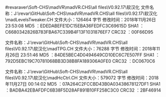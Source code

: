 ﻿#revaraver\Soft-CHS\madVR\madVR.CHS\all files\V0.92.17\软汉化
文件名称：J:\revar\GitHub\Soft-CHS\madVR\madVR.CHS\all files\V0.92.17\软汉化\madLevelsTweaker.CH
文件大小：126464 字节
修改时间：2018年11月26日 23:53:08
MD5     ：EDEDABEFE1DC15EBA36FEDFC3C69615D
SHA1    ：C6680342826B783FBA67C339B4F13F1031876EF7
CRC32   ：00F66D95

文件名称：J:\revar\GitHub\Soft-CHS\madVR\madVR.CHS\all files\V0.92.17\软汉化\madTPG.CH
文件大小：76288 字节
修改时间：2018年11月26日 23:51:46
MD5     ：84DE5BEC4D0494649CD10EC6C7E507FF
SHA1    ：792D5EBC19C70781068BB3D38B8FA189306A0FE0
CRC32   ：DC0670C6

文件名称：J:\revar\GitHub\Soft-CHS\madVR\madVR.CHS\all files\V0.92.17\软汉化\madHcCtrl.CH
文件大小：579072 字节
修改时间：2018年11月27日 00:14:02
MD5     ：07A264C2FCCBD43B0A03438678127DF1
SHA1    ：BADBA42EBAFDFC6B38F5D28AF891B10FF258C3C0
CRC32   ：2BF46914

